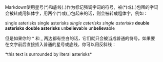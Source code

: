 Markdown使用星号(\*)和底线(\_)作为标记强调字词的符号，被(\*)或(\_)包围的字词会被转成用斜体字，用两个(\*)或(\_)包起来的话，则会被转成粗体字，例如：

single asterisks
    single asterisks
*single asterisks* 
    *single asterisks* 
**double asterisks**
    **double asterisks**
un**believa**ble
    un**believa**ble
    
但是如果你的 * 和 _ 两边都有空白的话，它们就只会被当成普通的符号。如果要在文字前后直接插入普通的星号或底线，你可以用反斜线：

\*this text is surrounded by literal asterisks\*
